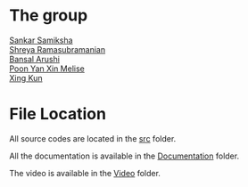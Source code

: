 # The group 

[Sankar Samiksha](https://github.com/s-samiksha) <br>
[Shreya Ramasubramanian](https://github.com/shreyarms) <br>
[Bansal Arushi](https://github.com/arushiibansal19) <br>
[Poon Yan Xin Melise](https://github.com/Melisepoon) <br>
[Xing Kun](https://github.com/Xkpd)<br>


# File Location 
All source codes are located in the [src](https://github.com/S-Samiksha/Restaurant_Reservation_and_Point_of_Sale_System/tree/main/src) folder. 

All the documentation is available in the [Documentation](https://github.com/S-Samiksha/Restaurant_Reservation_and_Point_of_Sale_System/tree/main/Documentation) folder. 

The video is available in the [Video](https://github.com/S-Samiksha/Restaurant_Reservation_and_Point_of_Sale_System/tree/main/Video) folder. 

